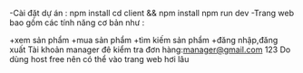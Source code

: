 -Cài đặt dự án : npm install
cd client && npm install
npm run dev
-Trang web bao gồm các tính năng cơ bản như :

+xem sản phẩm
+mua sản phẩm
+tìm kiếm sản phẩm
+đăng nhập,đăng xuất
Tài khoản manager đê kiểm tra đơn hàng:manager@gmail.com  123
Do dùng host free nên có thể vào trang web hơi lâu
